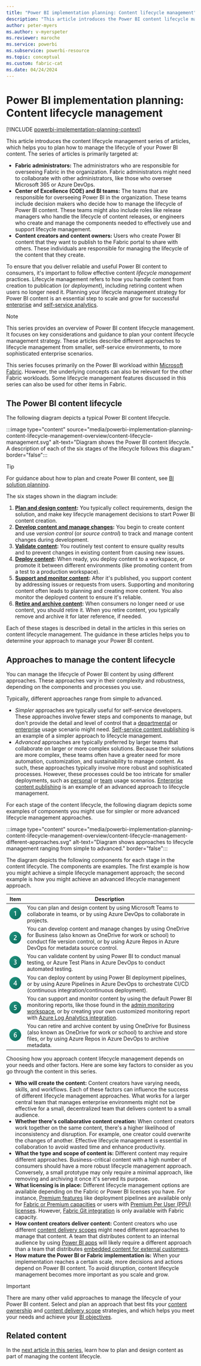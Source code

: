 ```yaml
---
title: "Power BI implementation planning: Content lifecycle management"
description: "This article introduces the Power BI content lifecycle management planning articles."
author: peter-myers
ms.author: v-myerspeter
ms.reviewer: maroche
ms.service: powerbi
ms.subservice: powerbi-resource
ms.topic: conceptual
ms.custom: fabric-cat
ms.date: 04/24/2024
---
```


# Power BI implementation planning: Content lifecycle management

[!INCLUDE [powerbi-implementation-planning-context](includes/powerbi-implementation-planning-context.md)]

This article introduces the content lifecycle management series of articles, which helps you to plan how to manage the lifecycle of your Power BI content. The series of articles is primarily targeted at:

- **Fabric administrators:** The administrators who are responsible for overseeing Fabric in the organization. Fabric administrators might need to collaborate with other administrators, like those who oversee Microsoft 365 or Azure DevOps.
- **Center of Excellence (COE) and BI teams:** The teams that are responsible for overseeing Power BI in the organization. These teams include decision makers who decide how to manage the lifecycle of Power BI content. These teams might also include roles like release managers who handle the lifecycle of content releases, or engineers who create and manage the components needed to effectively use and support lifecycle management.
- **Content creators and content owners:** Users who create Power BI content that they want to publish to the Fabric portal to share with others. These individuals are responsible for managing the lifecycle of the content that they create.

To ensure that you deliver reliable and useful Power BI content to consumers, it's important to follow effective content _lifecycle management_ practices. Lifecycle management refers to how you handle content from creation to publication (or _deployment_), including retiring content when users no longer need it. Planning your lifecycle management strategy for Power BI content is an essential step to scale and grow for successful [enterprise](powerbi-implementation-planning-usage-scenario-enterprise-content-publishing.md) and [self-service analytics](powerbi-implementation-planning-usage-scenario-self-service-content-publishing.md).

> [!NOTE]
> This series provides an overview of Power BI content lifecycle management. It focuses on key considerations and guidance to plan your content lifecycle management strategy. These articles describe different approaches to lifecycle management from smaller, self-service environments, to more sophisticated enterprise scenarios.
>
> This series focuses primarily on the Power BI workload within [Microsoft Fabric](/fabric/get-started/microsoft-fabric-overview). However, the underlying concepts can also be relevant for the other Fabric workloads. Some lifecycle management features discussed in this series can also be used for other items in Fabric.

## The Power BI content lifecycle

The following diagram depicts a typical Power BI content lifecycle.

:::image type="content" source="media/powerbi-implementation-planning-content-lifecycle-management-overview/content-lifecycle-management.svg" alt-text="Diagram shows the Power BI content lifecycle. A description of each of the six stages of the lifecycle follows this diagram." border="false":::

> [!TIP]
> For guidance about how to plan and create Power BI content, see [BI solution planning](powerbi-implementation-planning-bi-strategy-bi-solution-planning.md).

The six stages shown in the diagram include:

1. **[Plan and design content](powerbi-implementation-planning-content-lifecycle-management-plan-design.md):** You typically collect requirements, design the solution, and make key lifecycle management decisions to start Power BI content creation.
2. **[Develop content and manage changes](powerbi-implementation-planning-content-lifecycle-management-develop-manage.md):** You begin to create content and use _version control_ (or _source control_) to track and manage content changes during development.
3. **[Validate content](powerbi-implementation-planning-content-lifecycle-management-validate.md):** You routinely test content to ensure quality results and to prevent changes in existing content from causing new issues.
4. **[Deploy content](powerbi-implementation-planning-content-lifecycle-management-deploy.md):** When ready, you deploy content to a workspace, or promote it between different environments (like promoting content from a test to a production workspace).
5. **[Support and monitor content](powerbi-implementation-planning-content-lifecycle-management-support-monitor.md):** After it's published, you support content by addressing issues or requests from users. Supporting and monitoring content often leads to planning and creating more content. You also monitor the deployed content to ensure it's reliable.
6. **[Retire and archive content](powerbi-implementation-planning-content-lifecycle-management-retire-archive.md):** When consumers no longer need or use content, you should retire it. When you retire content, you typically remove and archive it for later reference, if needed.

Each of these stages is described in detail in the articles in this series on content lifecycle management. The guidance in these articles helps you to determine your approach to manage your Power BI content.

## Approaches to manage the content lifecycle

You can manage the lifecycle of Power BI content by using different approaches. These approaches vary in their complexity and robustness, depending on the components and processes you use.

Typically, different approaches range from simple to advanced.

- _Simpler_ approaches are typically useful for self-service developers. These approaches involve fewer steps and components to manage, but don't provide the detail and level of control that a [departmental](powerbi-implementation-planning-usage-scenario-departmental-bi.md) or [enterprise](powerbi-implementation-planning-usage-scenario-enterprise-bi.md) usage scenario might need. [Self-service content publishing](powerbi-implementation-planning-usage-scenario-self-service-content-publishing.md) is an example of a simpler approach to lifecycle management.
- _Advanced_ approaches are typically preferred by larger teams that collaborate on larger or more complex solutions. Because their solutions are more complex, these teams often have a greater need for more automation, customization, and sustainability to manage content. As such, these approaches typically involve more robust and sophisticated processes. However, these processes could be too intricate for smaller deployments, such as [personal](powerbi-implementation-planning-usage-scenario-personal-bi.md) or [team](powerbi-implementation-planning-usage-scenario-team-bi.md) usage scenarios. [Enterprise content publishing](powerbi-implementation-planning-usage-scenario-enterprise-content-publishing.md) is an example of an advanced approach to lifecycle management.

For each stage of the content lifecycle, the following diagram depicts some examples of components you might use for simpler or more advanced lifecycle management approaches.

:::image type="content" source="media/powerbi-implementation-planning-content-lifecycle-management-overview/content-lifecycle-management-different-approaches.svg" alt-text="Diagram shows approaches to lifecycle management ranging from simple to advanced." border="false":::

The diagram depicts the following components for each stage in the content lifecycle. The components are examples. The first example is how you might achieve a simple lifecycle management approach; the second example is how you might achieve an advanced lifecycle management approach.

| **Item** | **Description** |
| --- | --- |
| ![Item 1.](../media/legend-number/legend-number-01-fabric.svg) | You can plan and design content by using Microsoft Teams to collaborate in teams, or by using Azure DevOps to collaborate in projects. |
| ![Item 2.](../media/legend-number/legend-number-02-fabric.svg) | You can develop content and manage changes by using OneDrive for Business (also known as OneDrive for work or school) to conduct file version control, or by using Azure Repos in Azure DevOps for metadata source control. |
| ![Item 3.](../media/legend-number/legend-number-03-fabric.svg) | You can validate content by using Power BI to conduct manual testing, or Azure Test Plans in Azure DevOps to conduct automated testing. |
| ![Item 4.](../media/legend-number/legend-number-04-fabric.svg) | You can deploy content by using Power BI deployment pipelines, or by using Azure Pipelines in Azure DevOps to orchestrate CI/CD (continuous integration/continuous deployment). |
| ![Item 5.](../media/legend-number/legend-number-05-fabric.svg) | You can support and monitor content by using the default Power BI monitoring reports, like those found in the [admin monitoring workspace](/fabric/admin/monitoring-workspace), or by creating your own customized monitoring report with [Azure Log Analytics integration](../transform-model/log-analytics/desktop-log-analytics-overview.md). |
| ![Item 6.](../media/legend-number/legend-number-06-fabric.svg) | You can retire and archive content by using OneDrive for Business (also known as OneDrive for work or school) to archive and store files, or by using Azure Repos in Azure DevOps to archive metadata. |

Choosing how you approach content lifecycle management depends on your needs and other factors. Here are some key factors to consider as you go through the content in this series.

- **Who will create the content:** Content creators have varying needs, skills, and workflows. Each of these factors can influence the success of different lifecycle management approaches. What works for a larger central team that manages enterprise environments might not be effective for a small, decentralized team that delivers content to a small audience.
- **Whether there's collaborative content creation:** When content creators work together on the same content, there's a higher likelihood of inconsistency and disruption. For example, one creator could overwrite the changes of another. Effective lifecycle management is essential in collaboration to avoid wasted time and enhance productivity.
- **What the type and scope of content is:** Different content may require different approaches. Business-critical content with a high number of consumers should have a more robust lifecycle management approach. Conversely, a small prototype may only require a minimal approach, like removing and archiving it once it's served its purpose.
- **What licensing is in place:** Different lifecycle management options are available depending on the Fabric or Power BI licenses you have. For instance, [Premium features](../enterprise/service-premium-features.md) like deployment pipelines are available only for [Fabric or Premium capacities](/fabric/enterprise/licenses) or users with [Premium Per User (PPU) licenses](../enterprise/service-premium-per-user-faq.yml). However, [Fabric Git integration](/fabric/cicd/git-integration/intro-to-git-integration) is only available with Fabric capacity.
- **How content creators deliver content:** Content creators who use different [content delivery scopes](fabric-adoption-roadmap-content-delivery-scope.md) might need different approaches to manage that content. A team that distributes content to an internal audience by using [Power BI apps](../consumer/end-user-apps.md) will likely require a different approach than a team that distributes [embedded content for external customers](powerbi-implementation-planning-usage-scenario-embed-for-your-customers.md).
- **How mature the Power BI or Fabric implementation is:** When your implementation reaches a certain scale, more decisions and actions depend on Power BI content. To avoid disruption, content lifecycle management becomes more important as you scale and grow.

> [!IMPORTANT]
> There are many other valid approaches to manage the lifecycle of your Power BI content. Select and plan an approach that best fits your [content ownership](powerbi-adoption-roadmap-content-ownership-and-management.md) and [content delivery scope](powerbi-adoption-roadmap-content-delivery-scope.md) strategies, and which helps you meet your needs and achieve your [BI objectives](powerbi-implementation-planning-bi-strategy-bi-tactical-planning.md).

## Related content

In the [next article in this series](powerbi-implementation-planning-content-lifecycle-management-plan-design.md), learn how to plan and design content as part of managing the content lifecycle.
